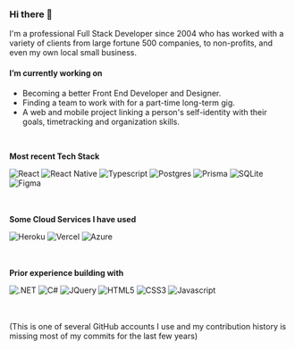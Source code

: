 ### Hi there 👋

I'm a professional Full Stack Developer since 2004 who has worked with a variety of clients from large fortune 500 companies, to non-profits, and even my own local small business.


#### I’m currently working on ####
* Becoming a better Front End Developer and Designer.
* Finding a team to work with for a part-time long-term gig.
* A web and mobile project linking a person's self-identity with their goals, timetracking and organization skills.

<br>

**Most recent Tech Stack**
<div display='flex'>
  <img src='https://img.shields.io/badge/React-20232A?style=for-the-badge&logo=react&logoColor=61DAFB' alt='React'/>
  <img src='https://img.shields.io/badge/React_Native-20232A?style=for-the-badge&logo=react&logoColor=61DAFB' alt='React Native'/>
  <img src='https://img.shields.io/badge/TypeScript-007ACC?style=for-the-badge&logo=typescript&logoColor=white' alt='Typescript'/>  
  <img src='https://img.shields.io/badge/PostgreSQL-316192?style=for-the-badge&logo=postgresql&logoColor=white' alt='Postgres'/>          
  <img src='https://img.shields.io/badge/Prisma-3982CE?style=for-the-badge&logo=Prisma&logoColor=white' alt='Prisma'/>  
  <img src='https://img.shields.io/badge/SQLite-07405E?style=for-the-badge&logo=sqlite&logoColor=white' alt='SQLite'/>  
  <img src='https://img.shields.io/badge/Figma-F24E1E?style=for-the-badge&logo=figma&logoColor=white' alt='Figma'/>  
  <img src='' alt=''/>    
</div>

<br>
<br>

**Some Cloud Services I have used**
<div display='flex'>
  <img src='https://img.shields.io/badge/Heroku-430098?style=for-the-badge&logo=heroku&logoColor=white' alt='Heroku'/>
  <img src='https://img.shields.io/badge/Vercel-000000?style=for-the-badge&logo=vercel&logoColor=white' alt='Vercel'/>  
  <img src='https://img.shields.io/badge/Microsoft_Azure-0089D6?style=for-the-badge&logo=microsoft-azure&logoColor=white' alt='Azure'/>        
</div>

<br>
<br>

**Prior experience building with**
<div display='flex'>
  <img src='https://img.shields.io/badge/.NET-5C2D91?style=for-the-badge&logo=.net&logoColor=white' alt='.NET'/>
  <img src='https://img.shields.io/badge/C%23-239120?style=for-the-badge&logo=c-sharp&logoColor=white' alt='C#'/>  
  <img src='https://img.shields.io/badge/jQuery-0769AD?style=for-the-badge&logo=jquery&logoColor=white' alt='JQuery'/>        
  <img src='https://img.shields.io/badge/HTML5-E34F26?style=for-the-badge&logo=html5&logoColor=white' alt='HTML5'/>        
  <img src='https://img.shields.io/badge/CSS3-1572B6?style=for-the-badge&logo=css3&logoColor=white' alt='CSS3'/>        
  <img src='https://img.shields.io/badge/JavaScript-F7DF1E?style=for-the-badge&logo=javascript&logoColor=black' alt='Javascript'/>        
</div>
 


<br>
<br>
 
 (This is one of several GitHub accounts I use and my contribution history is missing most of my commits for the last few years)
 

<!--
**bissenj/bissenj** is a ✨ _special_ ✨ repository because its `README.md` (this file) appears on your GitHub profile.

Cloud:  Fly.io
Next up:  Sanity.io

Here are some ideas to get you started:

- 🔭 I’m currently working on ...
- 🌱 I’m currently learning ...
- 👯 I’m looking to collaborate on ...
- 🤔 I’m looking for help with ...
- 💬 Ask me about ...
- 📫 How to reach me: ...
- 😄 Pronouns: ...
- ⚡ Fun fact: ...

<img src='' alt=''/>  

Badges
https://dev.to/envoy_/150-badges-for-github-pnk
https://shields.io/
https://simpleicons.org/?q=react


-->

